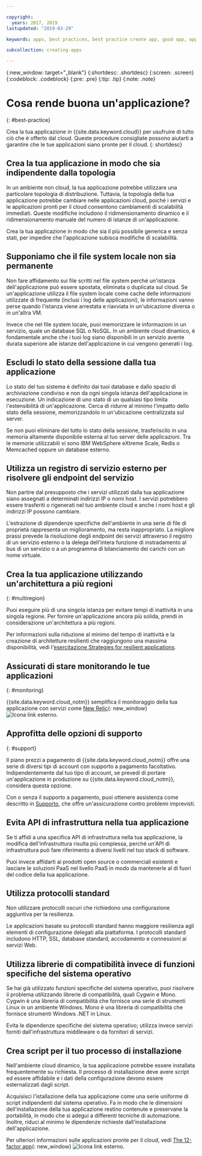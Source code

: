 ```yaml
---

copyright:
  years: 2017, 2019
lastupdated: "2019-03-29"

keywords: apps, best practices, best practice create app, good app, app general, common practice, cloud app help

subcollection: creating-apps

---
```


{:new_window: target="_blank"}
{:shortdesc: .shortdesc}
{:screen: .screen}
{:codeblock: .codeblock}
{:pre: .pre}
{:tip: .tip}
{:note: .note}

# Cosa rende buona un'applicazione?
{: #best-practice}

Crea la tua applicazione in {{site.data.keyword.cloud}} per usufruire di tutto ciò che è offerto dal cloud. Queste procedure consigliate possono aiutarti a garantire che le tue applicazioni siano pronte per il cloud.
{: shortdesc}

## Crea la tua applicazione in modo che sia indipendente dalla topologia

In un ambiente non cloud, la tua applicazione potrebbe utilizzare una particolare topologia di distribuzione. Tuttavia, la topologia della tua applicazione potrebbe cambiare nelle applicazioni cloud, poiché i servizi e le applicazioni pronti per il cloud consentono cambiamenti di scalabilità immediati. Queste modifiche includono il ridimensionamento dinamico e il ridimensionamento manuale del numero di istanze di un'applicazione.

Crea la tua applicazione in modo che sia il più possibile generica e senza stati, per impedire che l'applicazione subisca modifiche di scalabilità.

## Supponiamo che il file system locale non sia permanente

Non fare affidamento sui file scritti nel file system perché un'istanza dell'applicazione può essere spostata, eliminata o duplicata sul cloud. Se un'applicazione utilizza il file system locale come cache delle informazioni utilizzate di frequente (inclusi i log delle applicazioni), le informazioni vanno perse quando l'istanza viene arrestata e riavviata in un'ubicazione diversa o in un'altra VM.

Invece che nel file system locale, puoi memorizzare
le informazioni in un servizio, quale un database SQL o NoSQL. In un ambiente cloud dinamico, è fondamentale anche che i tuoi log siano disponibili in un servizio avente durata superiore alle istanze dell'applicazione in cui vengono generati i log.

## Escludi lo stato della sessione dalla tua applicazione

Lo stato del tuo sistema è definito dai tuoi database e dallo spazio di archiviazione condiviso e non da ogni singola istanza dell'applicazione in esecuzione. Un indicazione di uno stato di un qualsiasi tipo limita l'estensibilità di un'applicazione. Cerca di ridurre al minimo
l'impatto dello stato della sessione, memorizzandolo in un'ubicazione centralizzata
sul server.

Se non puoi eliminare del tutto lo stato della sessione, trasferiscilo in una memoria altamente disponibile esterna al tuo server delle applicazioni. Tra le memorie utilizzabili vi sono IBM WebSphere eXtreme Scale, Redis o Memcached oppure un database esterno.

## Utilizza un registro di servizio esterno per risolvere gli endpoint del servizio

Non partire dal presupposto che i servizi utilizzati dalla tua applicazione siano assegnati a determinati indirizzi IP o nomi host. I servizi potrebbero essere trasferiti o rigenerati nel tuo ambiente cloud e anche i nomi host e gli indirizzi IP possono cambiare.

L'estrazione di dipendenze specifiche dell'ambiente in una
serie di file di proprietà rappresenta un miglioramento, ma resta inappropriato. La migliore prassi prevede la risoluzione degli endpoint dei servizi attraverso il registro
di un servizio esterno o la delega dell'intera funzione di instradamento
al bus di un servizio o a un programma di bilanciamento dei carichi con un nome virtuale.

## Crea la tua applicazione utilizzando un'architettura a più regioni
{: #multiregion}

Puoi eseguire più di una singola istanza per evitare tempi di inattività in una singola regione. Per fornire un'applicazione ancora più solida, prendi in considerazione un'architettura a più regioni.

Per informazioni sulla riduzione al minimo del tempo di inattività e la creazione di architetture resilienti che raggiungono una massima disponibilità, vedi l'[esercitazione Strategies for resilient applications](/docs/tutorials?topic=solution-tutorials-strategies-for-resilient-applications).

## Assicurati di stare monitorando le tue applicazioni
{: #monitoring}

{{site.data.keyword.cloud_notm}} semplifica il monitoraggio della tua applicazione con servizi come [New Relic](http://newrelic.com/){: new_window} ![Icona link esterno](../icons/launch-glyph.svg "Icona link esterno").

## Approfitta delle opzioni di supporto
{: #support}

Il piano prezzi a pagamento di {{site.data.keyword.cloud_notm}} offre una serie di diversi tipi di account con supporto a pagamento facoltativo. Indipendentemente dal tuo tipo di account, se prevedi di portare un'applicazione in produzione su {{site.data.keyword.cloud_notm}}, considera questa opzione.

Con o senza il supporto a pagamento, puoi ottenere assistenza come descritto in [Supporto](/docs/get-support?topic=get-support-getting-customer-support), che offre un'assicurazione contro problemi imprevisti.

## Evita API di infrastruttura nella tua applicazione

Se ti affidi a una specifica API di infrastruttura nella tua applicazione, la modifica dell'infrastruttura risulta più complessa, perché un'API di infrastruttura può fare riferimento a diversi livelli nel tuo stack di software.

Puoi invece affidarti ai prodotti open source o commerciali esistenti e lasciare le soluzioni PaaS nel livello PaaS in modo da mantenerle al di fuori del codice della tua applicazione.

## Utilizza protocolli standard

Non utilizzare protocolli oscuri che
richiedono una configurazione aggiuntiva per la resilienza.

Le applicazioni basate su protocolli standard hanno maggiore resilienza agli elementi di configurazione delegati alla piattaforma. I protocolli standard includono HTTP, SSL,
database standard, accodamento e connessioni ai servizi Web.

## Utilizza librerie di compatibilità invece di funzioni specifiche del sistema operativo

Se hai già utilizzato
funzioni specifiche del sistema operativo, puoi risolvere il problema utilizzando librerie di compatibilità,
quali Cygwin e Mono. Cygwin è una libreria di compatibilità che fornisce una serie di strumenti Linux in un ambiente Windows. Mono è una libreria di compatibilità che fornisce strumenti Windows .NET in Linux.

Evita le dipendenze specifiche del sistema operativo;
utilizza invece servizi forniti dall'infrastruttura middleware
o da fornitori di servizi.

## Crea script per il tuo processo di installazione

Nell'ambiente cloud dinamico, la tua applicazione potrebbe essere installata frequentemente su richiesta. Il processo di installazione deve avere script ed essere affidabile e i dati della configurazione
devono essere esternalizzati dagli script.

Acquisisci l'istallazione della tua applicazione come una serie uniforme di script indipendenti dal sistema operativo. Fa in modo che le dimensioni dell'installazione della tua applicazione restino contenute e preservane la portabilità, in modo che si adegui a differenti tecniche di automazione. Inoltre, riduci al minimo le dipendenze richieste dall'installazione dell'applicazione.

Per ulteriori informazioni sulle applicazioni pronte per il cloud, vedi [The 12-factor app](http://12factor.net/){: new_window} ![Icona link esterno](../icons/launch-glyph.svg "Icona link esterno").


